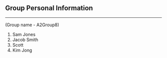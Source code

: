 ## Group Personal Information 
***
(Group name - A2Group8)

1. Sam Jones
2. Jacob Smith
3. Scott 
4. Kim Jong
